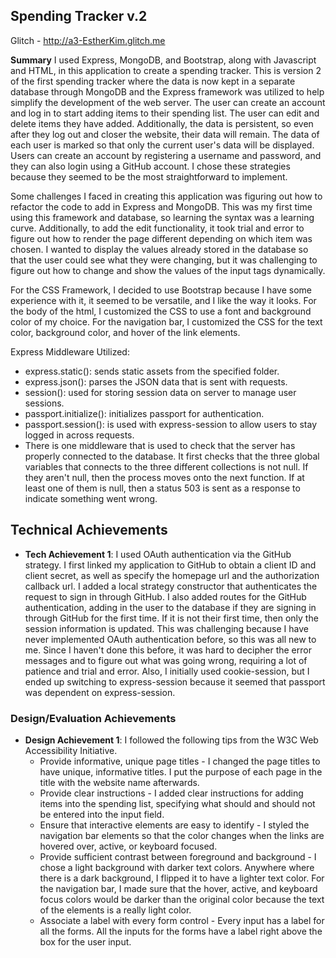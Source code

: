 ## Spending Tracker v.2

Glitch - http://a3-EstherKim.glitch.me

**Summary**
I used Express, MongoDB, and Bootstrap, along with Javascript and HTML, in this application to create a spending tracker. This is version 2 of the first spending tracker where the data is now kept in a separate database through MongoDB and the Express framework was utilized to help simplify the development of the web server. The user can create an account and log in to start adding items to their spending list. The user can edit and delete items they have added. Additionally, the data is persistent, so even after they log out and closer the website, their data will remain. The data of each user is marked so that only the current user's data will be displayed. Users can create an account by registering a username and password, and they can also login using a GitHub account. I chose these strategies because they seemed to be the most straightforward to implement.

Some challenges I faced in creating this application was figuring out how to refactor the code to add in Express and MongoDB. This was my first time using this framework and database, so learning the syntax was a learning curve. Additionally, to add the edit functionality, it took trial and error to figure out how to render the page different depending on which item was chosen. I wanted to display the values already stored in the database so that the user could see what they were changing, but it was challenging to figure out how to change and show the values of the input tags dynamically.

For the CSS Framework, I decided to use Bootstrap because I have some experience with it, it seemed to be versatile, and I like the way it looks. For the body of the html, I customized the CSS to use a font and background color of my choice. For the navigation bar, I customized the CSS for the text color, background color, and hover of the link elements.

Express Middleware Utilized:
- express.static(): sends static assets from the specified folder.
- express.json(): parses the JSON data that is sent with requests.
- session(): used for storing session data on server to manage user sessions.
- passport.initialize(): initializes passport for authentication.
- passport.session(): is used with express-session to allow users to stay logged in across requests.
- There is one middleware that is used to check that the server has properly connected to the database. It first checks that the three global variables that connects to the three different collections is not null. If they aren't null, then the process moves onto the next function. If at least one of them is null, then a status 503 is sent as a response to indicate something went wrong.
<!---![image info](images/image.png)--->

## Technical Achievements
- **Tech Achievement 1**: I used OAuth authentication via the GitHub strategy. I first linked my application to GitHub to obtain a client ID and client secret, as well as specify the homepage url and the authorization callback url. I added a local strategy constructor that authenticates the request to sign in through GitHub. I also added routes for the GitHub authentication, adding in the user to the database if they are signing in through GitHub for the first time. If it is not their first time, then only the session information is updated. This was challenging because I have never implemented OAuth authentication before, so this was all new to me. Since I haven't done this before, it was hard to decipher the error messages and to figure out what was going wrong, requiring a lot of patience and trial and error. Also, I initially used cookie-session, but I ended up switching to express-session because it seemed that passport was dependent on express-session.

### Design/Evaluation Achievements
- **Design Achievement 1**: I followed the following tips from the W3C Web Accessibility Initiative. 
  - Provide informative, unique page titles - I changed the page titles to have unique, informative titles. I put the purpose of each page in the title with the website name afterwards.
  - Provide clear instructions - I added clear instructions for adding items into the spending list, specifying what should and should not be entered into the input field.
  - Ensure that interactive elements are easy to identify - I styled the navigation bar elements so that the color changes when the links are hovered over, active, or keyboard focused.
  - Provide sufficient contrast between foreground and background - I chose a light background with darker text colors. Anywhere where there is a dark background, I flipped it to have a lighter text color. For the navigation bar, I made sure that the hover, active, and keyboard focus colors would be darker than the original color because the text of the elements is a really light color.
  - Associate a label with every form control - Every input has a label for all the forms. All the inputs for the forms have a label right above the box for the user input.

